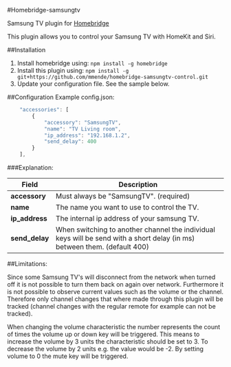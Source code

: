 #Homebridge-samsungtv

Samsung TV plugin for [Homebridge](https://github.com/nfarina/homebridge)

This plugin allows you to control your Samsung TV with HomeKit and Siri.

##Installation
1. Install homebridge using: `npm install -g homebridge`
2. Install this plugin using: `npm install -g git+https://github.com/mmende/homebridge-samsungtv-control.git`
3. Update your configuration file. See the sample below.

##Configuration
Example config.json:

```js
    "accessories": [
		{
			"accessory": "SamsungTV",
			"name": "TV Living room",
			"ip_address": "192.168.1.2",
            "send_delay": 400
		}
	],
```

###Explanation:

Field           | Description
----------------|------------
**accessory**   | Must always be "SamsungTV". (required)
**name**        | The name you want to use to control the TV.
**ip_address**  | The internal ip address of your samsung TV.
**send_delay**   | When switching to another channel the individual keys will be send with a short delay (in ms) between them. (default 400)

##Limitations:

Since some Samsung TV's will disconnect from the network when turned off it is not possible to turn them back on again over network.
Furthermore it is not possible to observe current values such as the volume or the channel. Therefore only channel changes that where made through this plugin will be tracked (channel changes with the regular remote for example can not be tracked).

When changing the volume characteristic the number represents the count of times the volume up or down key will be triggered. This means to increase the volume by 3 units the characteristic should be set to 3. To decrease the volume by 2 units e.g. the value would be -2. By setting volume to 0 the mute key will be triggered. 